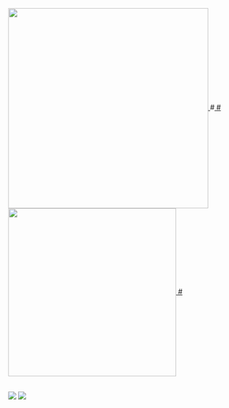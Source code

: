 <a href="https://github.com/anuraghazra/github-readme-stats">
  <img align="center" src="https://github-readme-stats.vercel.app/api?username=elan0r&show_icons=true&title_color=05CD0E&text_color=05CD0E&bg_color=040504&icon_color=23A960&border_color=23A960" width=405/>
</a>
#<a href="https://github.com/anuraghazra/convoychat">
#  <img align="center" src="https://github-readme-stats.vercel.app/api/top-langs/?username=elan0r&theme=aura&layout=compact&title_color=05CD0E&text_color=05CD0E&bg_color=040504&border_color=23A960" width=340 />
#</a>

<br>
<br>
<p align="left">
          <img src="https://img.shields.io/github/followers/Elan0r?label=follow%20github&style=flat-square" />
    </a>
          <img src="https://komarev.com/ghpvc/?username=Elan0r&label=Profile%20views&color=0e75b6&style=flat" />
    </a>
  </p>
